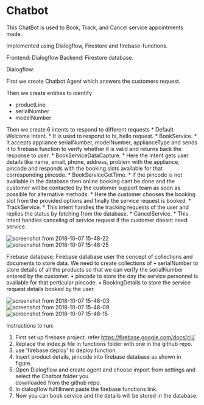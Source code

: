 # Chatbot

This ChatBot is used to Book, Track, and Cancel service appointments made.

Implemented using Dialogflow, Firestore and firebase-functions.

Frontend: Dialogflow
Backend: Firestore database.

Dialogflow:

First we create Chatbot Agent which answers the customers request.

Then we create entities to identify 
   *  productLine
   *  serialNumber
   *  modelNumber

Then we create 6 intents to respond to different requests
    * Default Welcome Intent.
        * It is used to respond to hi, hello request.
    * BookService.
        * It accepts appliance serialNumber, modelNumber, applianceType and sends it to firebase function to verify whether             it is valid and returns back the response to user.
    * BookServiceDataCapture.
        * Here the intent gets user details like name, email, phone, address,
          problem with the appliance, pincode and responds with the booking slots available for that corresponding pincode. 
    * BookServiceGetTime.
        * If the pincode is not available in the database then online booking cant be done and the customer will be contacted           by the customer support team as soon as possible for alternative methods.
        * Here the customer chooses the booking slot from the provided options 
          and finally the service request is booked.
    * TrackService.
        * This intent handles the tracking requests of the user and replies the status by fetching from the database.
    * CancelService.
        * This intent handles canceling of service request if the customer doesnt need service.




![screenshot from 2018-10-07 15-48-22](https://user-images.githubusercontent.com/32369302/46582212-0dfb1f80-ca61-11e8-93d1-bd4776cd196d.png)
![screenshot from 2018-10-07 15-48-25](https://user-images.githubusercontent.com/32369302/46582217-13586a00-ca61-11e8-98a7-566b42166349.png)


Firebase database:
Firebase database user the concept of collections and documents to store data.
We need to create collections of 
    • serialNumber to store details of all the products so that we can verify the serialNumber entered by the customer.
    • pincode to store the day the service personnel is available for that perticular pincode.
    • BookingDetails to store the service request details booked by the user.


![screenshot from 2018-10-07 15-48-03](https://user-images.githubusercontent.com/32369302/46582139-29b1f600-ca60-11e8-9c25-c4c1a8787aec.png)
![screenshot from 2018-10-07 15-48-09](https://user-images.githubusercontent.com/32369302/46582147-3c2c2f80-ca60-11e8-9971-34c6f827839e.png)
![screenshot from 2018-10-07 15-48-15](https://user-images.githubusercontent.com/32369302/46582144-3898a880-ca60-11e8-9f38-ab36d6ca5cf8.png)


Instructions to run:
1. First set up firebase project. refer https://firebase.google.com/docs/cli/
2. Replace the index.js file in functions folder with one  in the github repo.
3. use 'firebase deploy' to deploy function.
4. Insert product details, pincode into firebase database as shown in figure.
5. Open Dialogflow and create agent and choose import from settings and select the Chatbot folder you  
    downloaded from the github repo.
6. In dialogflow fulfillment paste the firebase functions link.
7. Now you can book service and the details will be stored in the database.


